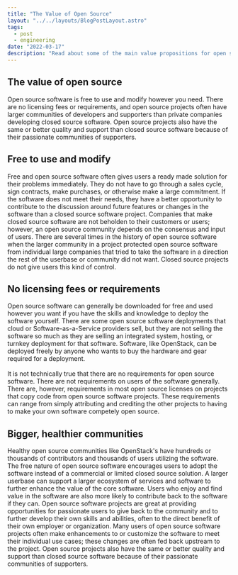 ```yaml
---
title: "The Value of Open Source"
layout: "../../layouts/BlogPostLayout.astro"
tags:
  - post
  - engineering
date: "2022-03-17"
description: "Read about some of the main value propositions for open source software and what motivates companies to adopt and support open source software development. This post was originally written as part of a series I prepared for training new team members on supporting OpenMetal.io's cloud platform."
---
```

## The value of open source

Open source software is free to use and modify however you need. There are no licensing fees or requirements, and open source projects often have larger communities of developers and supporters than private companies developing closed source software. Open source projects also have the same or better quality and support than closed source software because of their passionate communities of supporters.

## Free to use and modify

Free and open source software often gives users a ready made solution for their problems immediately. They do not have to go through a sales cycle, sign contracts, make purchases, or otherwise make a large commitment. If the software does not meet their needs, they have a better opportunity to contribute to the discussion around future features or changes in the software than a closed source software project. Companies that make closed source software are not beholden to their customers or users; however, an open source community depends on the consensus and input of users. There are several times in the history of open source software when the larger community in a project protected open source software from individual large companies that tried to take the software in a direction the rest of the userbase or community did not want. Closed source projects do not give users this kind of control.

## No licensing fees or requirements

Open source software can generally be downloaded for free and used however you want if you have the skills and knowledge to deploy the software yourself. There are some open source software deployments that cloud or Software-as-a-Service providers sell, but they are not selling the software so much as they are selling an integrated system, hosting, or turnkey deployment for that software. Software, like OpenStack, can be deployed freely by anyone who wants to buy the hardware and gear required for a deployment.\
\
It is not technically true that there are no requirements for open source software. There are not requirements on users of the software generally. There are, however, requirements in most open source licenses on projects that copy code from open source software projects. These requirements can range from simply attributing and crediting the other projects to having to make your own software competely open source.

## Bigger, healthier communities

Healthy open source communities like OpenStack's have hundreds or thousands of contributors and thousands of users utilizing the software. The free nature of open source software encourages users to adopt the software instead of a commercial or limited closed source solution. A larger userbase can support a larger ecosystem of services and software to further enhance the value of the core software. Users who enjoy and find value in the software are also more likely to contribute back to the software if they can. Open source software projects are great at providing opportunities for passionate users to give back to the community and to further develop their own skills and abilities, often to the direct benefit of their own employer or organization. Many users of open source software projects often make enhancements to or customize the software to meet their individual use cases; these changes are often fed back upstream to the project. Open source projects also have the same or better quality and support than closed source software because of their passionate communities of supporters.